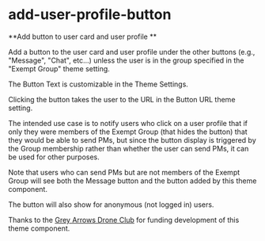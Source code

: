 # add-user-profile-button

**Add button to user card and user profile **

Add a button to the user card and user profile under the other buttons (e.g., "Message", "Chat", etc...) unless the user is in the group specified in the "Exempt Group" theme setting.

The Button Text is customizable in the Theme Settings.

Clicking the button takes the user to the URL in the Button URL theme setting.

The intended use case is to notify users who click on a user profile that if only they were members of the Exempt Group (that hides the button) that they would be able to send PMs, but since the button display is triggered by the Group membership rather than whether the user can send PMs, it can be used for other purposes.

Note that users who can send PMs but are not members of the Exempt Group will see both the Message button and the button added by this theme component.

The button will also show for anonymous (not logged in) users.

Thanks to the [Grey Arrows Drone Club](https://greyarro.ws/) for funding development of this theme component.
